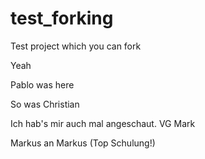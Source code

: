 # test_forking
Test project which you can fork

Yeah


Pablo was here

So was Christian




Ich hab's mir auch mal angeschaut. VG Mark

Markus an Markus (Top Schulung!) 


